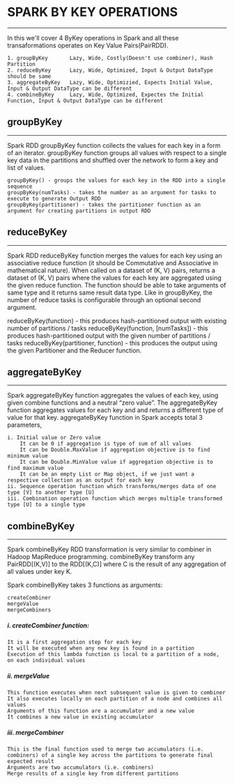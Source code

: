 # SPARK BY KEY OPERATIONS
---

In this we'll cover 4 ByKey operations in Spark and all these transaformations operates on Key Value Pairs(PairRDD).

	1. groupByKey		Lazy, Wide, Costly(Doesn't use combiner), Hash Partition
	2. reduceByKey		Lazy, Wide, Optimized, Input & Output DataType should be same
	3. aggregateByKey	Lazy, Wide, Optimizied, Expects Initial Value, Input & Output DataType can be different
	4. combineByKey		Lazy, Wide, Optimized, Expectes the Initial Function, Input & Output DataType can be different

## groupByKey
---

Spark RDD groupByKey function collects the values for each key in a form of an iterator. groupByKey function groups all values with respect to a single key data in the partitions and shuffled over the network to form a key and list of values.

	groupByKey() - groups the values for each key in the RDD into a single sequence
	groupByKey(numTasks) - takes the number as an argument for tasks to execute to generate Output RDD
	groupByKey(partitioner) - takes the partitioner function as an argument for creating partitions in output RDD

## reduceByKey
---

Spark RDD reduceByKey function merges the values for each key using an associative reduce function (it should be Commutative and Associative in mathematical nature).
When called on a dataset of (K, V) pairs, returns a dataset of (K, V) pairs where the values for each key are aggregated using the given reduce function. The function should be able to take arguments of same type and it returns same result data type. Like in groupByKey, the number of reduce tasks is configurable through an optional second argument.

reduceByKey(function) - this produces hash-partitioned output with existing number of partitions / tasks
reduceByKey(function, [numTasks]) - this produces hash-partitioned output with the given number of partitions / tasks
reduceByKey(partitioner, function) - this produces the output using the given Partitioner and the Reducer function.

## aggregateByKey
---

Spark aggregateByKey function aggregates the values of each key, using given combine functions and a neutral “zero value”. The aggregateByKey function aggregates values for each key and and returns a different type of value for that key. aggregateByKey function in Spark accepts total 3 parameters,

	i. Initial value or Zero value
		It can be 0 if aggregation is type of sum of all values
		It can be Double.MaxValue if aggregation objective is to find minimum value
		It can be Double.MinValue value if aggregation objective is to find maximum value
		It can be an empty List or Map object, if we just want a respective collection as an output for each key
	ii. Sequence operation function which transforms/merges data of one type [V] to another type [U]
	iii. Combination operation function which merges multiple transformed type [U] to a single type 

## combineByKey
---

Spark combineByKey RDD transformation is very similar to combiner in Hadoop MapReduce programming. combineByKey transform any PairRDD[(K,V)] to the RDD[(K,C)] where C is the result of any aggregation of all values under key K.

Spark combineByKey takes 3 functions as arguments:

	createCombiner
	mergeValue
	mergeCombiners

##### i. createCombiner function:
	It is a first aggregation step for each key
	It will be executed when any new key is found in a partition
	Execution of this lambda function is local to a partition of a node, on each individual values

##### ii. mergeValue
	This function executes when next subsequent value is given to combiner
	It also executes locally on each partition of a node and combines all values
	Arguments of this function are a accumulator and a new value
	It combines a new value in existing accumulator

##### iii. mergeCombiner
	This is the final function used to merge two accumulators (i.e. combiners) of a single key across the partitions to generate final expected result
	Arguments are two accumulators (i.e. combiners)
	Merge results of a single key from different partitions